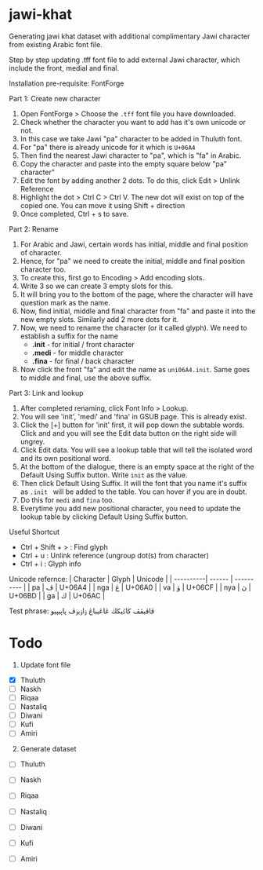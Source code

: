 # jawi-khat
Generating jawi khat dataset with additional complimentary Jawi character from existing Arabic font file. 

Step by step updating .tff font file to add external
Jawi character, which include the front, medial and final. 

Installation pre-requisite: FontForge

Part 1: Create new character
1. Open FontForge > Choose the `.tff` font file you have downloaded.
2. Check whether the character you want to add has it's own unicode or not. 
3. In this case we take Jawi "pa" character to be added in
Thuluth font. 
4. For "pa" there is already unicode for it which is `U+06A4`
5. Then find the nearest Jawi character to "pa", which is "fa" in Arabic. 
6. Copy the character and paste into the empty square below "pa" character"
7. Edit the font by adding another 2 dots. To do this, click Edit > Unlink Reference
8. Highlight the dot > Ctrl C > Ctrl V. The new dot will exist on top of the copied one. You can move it using Shift + direction
9. Once completed, Ctrl + s to save.

Part 2: Rename
1. For Arabic and Jawi, certain words has initial, middle and final position of character.
2. Hence, for "pa" we need to create the initial, middle and final position character too.
3. To create this, first go to Encoding > Add encoding slots.
4. Write 3 so we can create 3 empty slots for this.
5. It will bring you to the bottom of the page, where the character will have question mark as the name.
6. Now, find initial, middle and final character from "fa" and paste it into the new empty slots. Similarly add 2 more dots for it.
7. Now, we need to rename the character (or it called glyph). We need to establish a suffix for the name
   - **.init** - for initial / front character
   - **.medi** - for middle character
   - **.fina** - for final / back character
8. Now click the front "fa" and edit the name as `uni06A4.init`. Same goes to middle and final, use the above suffix.

Part 3: Link and lookup
1. After completed renaming, click Font Info > Lookup.
2. You will see 'init', 'medi' and 'fina' in GSUB page. This is already exist.
3. Click the  [+] button for 'init' first, it will pop down the subtable words. Click and and you will see the Edit data button on the right side will ungrey.
4. Click Edit data. You will see a lookup table that will tell the isolated word and its own positional word.
5. At the bottom of the dialogue, there is an empty space at the right of the Default Using Suffix button. Write `init` as the value.
6. Then click Default Using Suffix. It will the font that you name it's suffix as `.init ` will be added to the table. You can hover if you are in doubt.
7. Do this for `medi` and `fina` too.
8. Everytime you add new positional character, you need to update the lookup table by clicking Default Using Suffix button.

Useful Shortcut
- Ctrl + Shift + > : Find glyph
- Ctrl + u : Unlink reference (ungroup dot(s) from character)
- Ctrl + i : Glyph info

Unicode refernce:
| Character | Glyph | Unicode |
| ----------| ------ | ---------- |
| pa | ڤ | U+06A4 | 
| nga | ڠ	 | U+06A0 | 
| va | ﯛ | U+06CF | 
| nya | ڽ | U+06BD | 
| ga | ڬ | U+06AC | 

Test phrase:
ڤاڤيڤڤ ڬاݢيڬڬ ڠاڠيباڠ ۏاۏيۏڤ ڽاڽيڽيو


# Todo
1. Update font file
- [x] Thuluth
- [ ] Naskh
- [ ] Riqaa
- [ ] Nastaliq
- [ ] Diwani
- [ ] Kufi
- [ ] Amiri

2. Generate dataset
- [ ] Thuluth
- [ ] Naskh
- [ ] Riqaa
- [ ] Nastaliq
- [ ] Diwani
- [ ] Kufi
- [ ] Amiri

